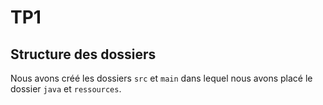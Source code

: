 # TP1

## Structure des dossiers

Nous avons créé les dossiers `src` et `main` dans lequel nous avons placé le dossier `java` et `ressources`.

